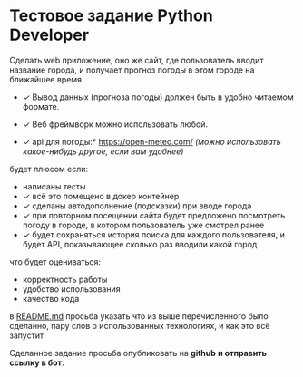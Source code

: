 # Тестовое задание Python **Developer**

Сделать web приложение, оно же сайт, где пользователь вводит название города, и получает прогноз погоды в этом городе на ближайшее время.

 - &check; Вывод данных (прогноза погоды) должен быть в удобно читаемом формате. 

 - &check; Веб фреймворк можно использовать любой.

 - &check; api для погоды:* https://open-meteo.com/ *(можно использовать какое-нибудь другое, если вам удобнее)*

будет плюсом если:

- написаны тесты
- &check; всё это помещено в докер контейнер
- &check; сделаны автодополнение (подсказки) при вводе города
- &check; при повторном посещении сайта будет предложено посмотреть погоду в городе, в котором пользователь уже смотрел ранее
- &check; будет сохраняться история поиска для каждого пользователя, и будет API, показывающее сколько раз вводили какой город

что будет оцениваться:

- корректность работы
- удобство использования
- качество кода

в [README.md](http://readme.md/) просьба указать что из выше перечисленного было сделанно, пару слов о использованных технологиях, и как это всё запустит

Сделанное задание просьба опубликовать на **github** **и отправить ссылку в бот**.